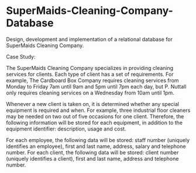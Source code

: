 # SuperMaids-Cleaning-Company-Database
Design, development and implementation of a relational database for SuperMaids Cleaning Company.

Case Study:

  The SuperMaids Cleaning Company specializes in providing cleaning services for clients. Each type of client has a set of requirements. For example, The Cardboard Box Company requires cleaning services from Monday to Friday 7am until 9am and 5pm until 7pm each day, but P. Nuttall only requires cleaning services on a Wednesday from 10am until 1pm.
  
  Whenever a new client is taken on, it is determined whether any special equipment is required and when. For example, three industrial floor cleaners may be needed on two out of five occasions for one client. Therefore, the following information will be stored for each equipment, in addition to the equipment identifier: description, usage and cost.
  
  For each employee, the following data will be stored: staff number (uniquely identifies an employee), first and last name, address, salary and telephone number. For each client, the following data will be stored: client number (uniquely identifies a client), first and last name, address and telephone number.
